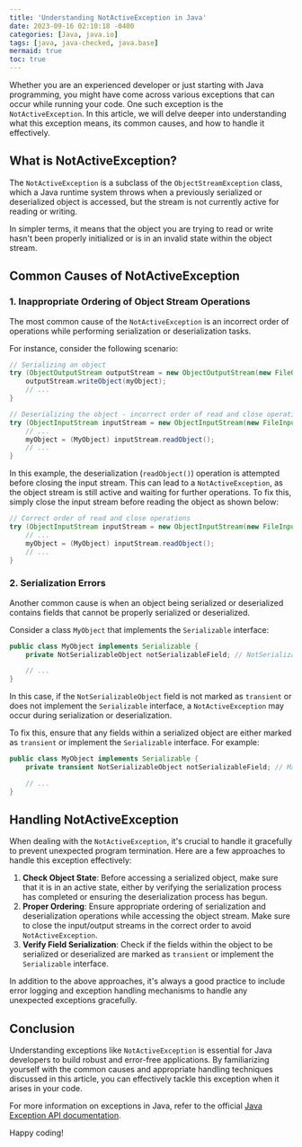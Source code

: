 ```yaml
---
title: 'Understanding NotActiveException in Java'
date: 2023-09-16 02:10:18 -0400
categories: [Java, java.io]
tags: [java, java-checked, java.base]
mermaid: true
toc: true
---
```



Whether you are an experienced developer or just starting with Java programming, you might have come across various exceptions that can occur while running your code. One such exception is the `NotActiveException`. In this article, we will delve deeper into understanding what this exception means, its common causes, and how to handle it effectively.

## What is NotActiveException?

The `NotActiveException` is a subclass of the `ObjectStreamException` class, which a Java runtime system throws when a previously serialized or deserialized object is accessed, but the stream is not currently active for reading or writing.

In simpler terms, it means that the object you are trying to read or write hasn't been properly initialized or is in an invalid state within the object stream.

## Common Causes of NotActiveException

### 1. Inappropriate Ordering of Object Stream Operations

The most common cause of the `NotActiveException` is an incorrect order of operations while performing serialization or deserialization tasks. 

For instance, consider the following scenario:

```java
// Serializing an object
try (ObjectOutputStream outputStream = new ObjectOutputStream(new FileOutputStream("data.bin"))) {
    outputStream.writeObject(myObject);
    // ...
}

// Deserializing the object - incorrect order of read and close operations
try (ObjectInputStream inputStream = new ObjectInputStream(new FileInputStream("data.bin"))) {
    // ...
    myObject = (MyObject) inputStream.readObject();
    // ...
}
```

In this example, the deserialization (`readObject()`) operation is attempted before closing the input stream. This can lead to a `NotActiveException`, as the object stream is still active and waiting for further operations. To fix this, simply close the input stream before reading the object as shown below:

```java
// Correct order of read and close operations
try (ObjectInputStream inputStream = new ObjectInputStream(new FileInputStream("data.bin"))) {
    // ...
    myObject = (MyObject) inputStream.readObject();
    // ...
}
```

### 2. Serialization Errors

Another common cause is when an object being serialized or deserialized contains fields that cannot be properly serialized or deserialized.

Consider a class `MyObject` that implements the `Serializable` interface:

```java
public class MyObject implements Serializable {
    private NotSerializableObject notSerializableField; // NotSerializableObject is not serializable

    // ...
}
```

In this case, if the `NotSerializableObject` field is not marked as `transient` or does not implement the `Serializable` interface, a `NotActiveException` may occur during serialization or deserialization.

To fix this, ensure that any fields within a serialized object are either marked as `transient` or implement the `Serializable` interface. For example:

```java
public class MyObject implements Serializable {
    private transient NotSerializableObject notSerializableField; // Marking as transient

    // ...
}
```

## Handling NotActiveException

When dealing with the `NotActiveException`, it's crucial to handle it gracefully to prevent unexpected program termination. Here are a few approaches to handle this exception effectively:

1. **Check Object State**: Before accessing a serialized object, make sure that it is in an active state, either by verifying the serialization process has completed or ensuring the deserialization process has begun.
2. **Proper Ordering**: Ensure appropriate ordering of serialization and deserialization operations while accessing the object stream. Make sure to close the input/output streams in the correct order to avoid `NotActiveException`.
3. **Verify Field Serialization**: Check if the fields within the object to be serialized or deserialized are marked as `transient` or implement the `Serializable` interface.

In addition to the above approaches, it's always a good practice to include error logging and exception handling mechanisms to handle any unexpected exceptions gracefully.

## Conclusion

Understanding exceptions like `NotActiveException` is essential for Java developers to build robust and error-free applications. By familiarizing yourself with the common causes and appropriate handling techniques discussed in this article, you can effectively tackle this exception when it arises in your code.

For more information on exceptions in Java, refer to the official [Java Exception API documentation](https://docs.oracle.com/en/java/javase/11/docs/api/java.base/java/lang/Exception.html).

Happy coding!